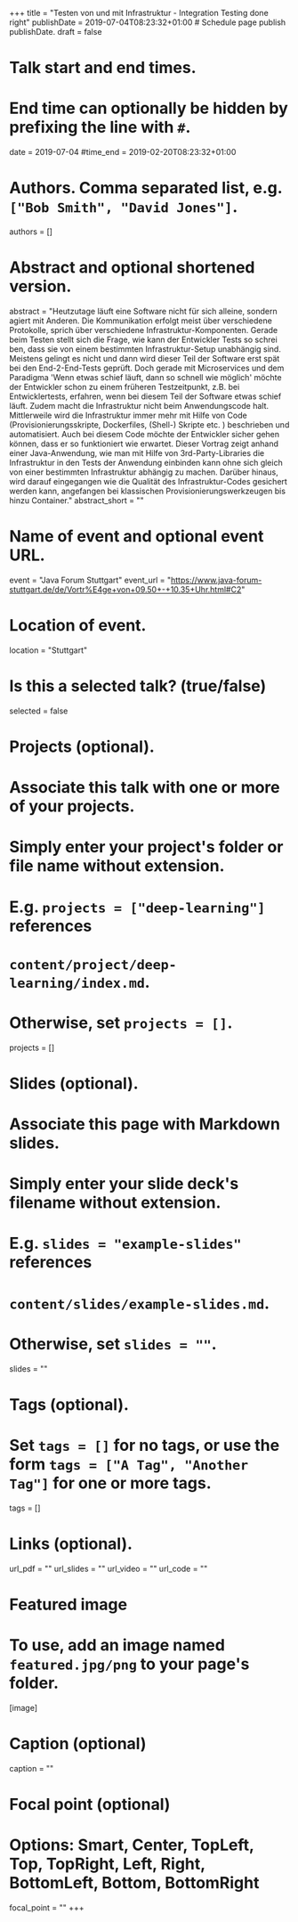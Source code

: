 +++
title = "Testen von und mit Infrastruktur - Integration Testing done right"
publishDate = 2019-07-04T08:23:32+01:00  # Schedule page publish publishDate.
draft = false

# Talk start and end times.
#   End time can optionally be hidden by prefixing the line with `#`.
date = 2019-07-04
#time_end = 2019-02-20T08:23:32+01:00

# Authors. Comma separated list, e.g. `["Bob Smith", "David Jones"]`.
authors = []

# Abstract and optional shortened version.
abstract = "Heutzutage läuft eine Software nicht für sich alleine, sondern agiert mit Anderen. Die Kommunikation erfolgt meist über verschiedene Protokolle, sprich über verschiedene Infrastruktur-Komponenten. Gerade beim Testen stellt sich die Frage, wie kann der Entwickler Tests so schrei ben, dass sie von einem bestimmten Infrastruktur-Setup unabhängig sind. Meistens gelingt es nicht und dann wird dieser Teil der Software erst spät bei den End-2-End-Tests geprüft. Doch gerade mit Microservices und dem Paradigma 'Wenn etwas schief läuft, dann so schnell wie möglich' möchte der Entwickler schon zu einem früheren Testzeitpunkt, z.B. bei Entwicklertests, erfahren, wenn bei diesem Teil der Software etwas schief läuft. Zudem macht die Infrastruktur nicht beim Anwendungscode halt. Mittlerweile wird die Infrastruktur immer mehr mit Hilfe von Code (Provisionierungsskripte, Dockerfiles, (Shell-) Skripte etc. ) beschrieben und automatisiert. Auch bei diesem Code möchte der Entwickler sicher gehen können, dass er so funktioniert wie erwartet. Dieser Vortrag zeigt anhand einer Java-Anwendung, wie man mit Hilfe von 3rd-Party-Libraries die Infrastruktur in den Tests der Anwendung einbinden kann ohne sich gleich von einer bestimmten Infrastruktur abhängig zu machen. Darüber hinaus, wird darauf eingegangen wie die Qualität des Infrastruktur-Codes gesichert werden kann, angefangen bei klassischen Provisionierungswerkzeugen bis hinzu Container."
abstract_short = ""

# Name of event and optional event URL.
event = "Java Forum Stuttgart"
event_url = "https://www.java-forum-stuttgart.de/de/Vortr%E4ge+von+09.50+-+10.35+Uhr.html#C2"

# Location of event.
location = "Stuttgart"

# Is this a selected talk? (true/false)
selected = false

# Projects (optional).
#   Associate this talk with one or more of your projects.
#   Simply enter your project's folder or file name without extension.
#   E.g. `projects = ["deep-learning"]` references
#   `content/project/deep-learning/index.md`.
#   Otherwise, set `projects = []`.
projects = []

# Slides (optional).
#   Associate this page with Markdown slides.
#   Simply enter your slide deck's filename without extension.
#   E.g. `slides = "example-slides"` references
#   `content/slides/example-slides.md`.
#   Otherwise, set `slides = ""`.
slides = ""

# Tags (optional).
#   Set `tags = []` for no tags, or use the form `tags = ["A Tag", "Another Tag"]` for one or more tags.
tags = []

# Links (optional).
url_pdf = ""
url_slides = ""
url_video = ""
url_code = ""

# Featured image
# To use, add an image named `featured.jpg/png` to your page's folder.
[image]
  # Caption (optional)
  caption = ""

  # Focal point (optional)
  # Options: Smart, Center, TopLeft, Top, TopRight, Left, Right, BottomLeft, Bottom, BottomRight
  focal_point = ""
+++
